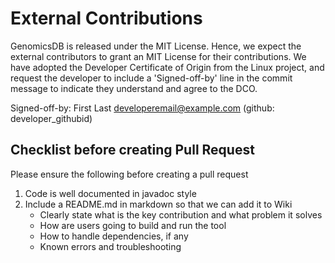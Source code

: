 # External Contributions
GenomicsDB is released under the MIT License. Hence, we expect the external
contributors to grant an MIT License for their contributions. We have adopted
the Developer Certificate of Origin from the Linux project, and request the
developer to include a 'Signed-off-by' line in the commit message to indicate
they understand and agree to the DCO.

Signed-off-by: First Last developeremail@example.com (github:
developer_githubid)

## Checklist before creating Pull Request
Please ensure the following before creating a pull request
1. Code is well documented in javadoc style
2. Include a README.md in markdown so that we can add it to Wiki
   - Clearly state what is the key contribution and what problem it solves
   - How are users going to build and run the tool
   - How to handle dependencies, if any
   - Known errors and troubleshooting
